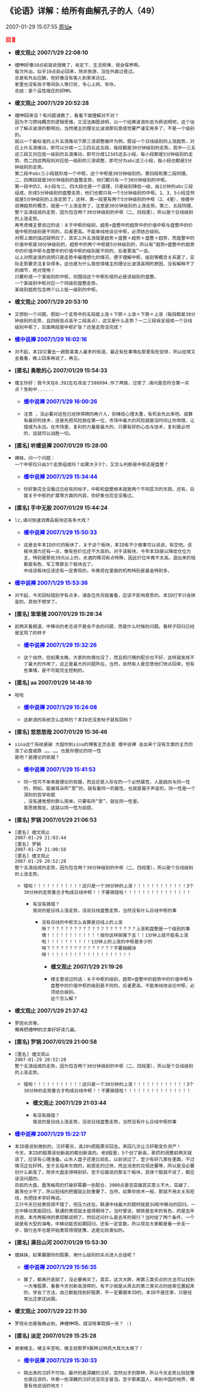 ## 《论语》详解：给所有曲解孔子的人（49）
2007-01-29 15:07:55
[原址▸](http://www.fxgan.com/chan_time/2007_01_06/471.htm)





**<font color='red'>回复</font>**


- **缠文观止 2007/1/29 22:08:10**
- ```
  缠MM好像10点前就说很晚了，肯定下，生活规律，很会保养啊。
  每次外出，似乎10点前必回来，除非旅游，没在外面过夜过。
  总是有外出应酬，但好像没有客人到家来访过。
  家里也没有孩子等闲杂人等打扰，专心上网、写作。
  总结：是个品性端庄的好MM。
  ```
- **缠文观止 2007/1/29 20:52:28**
- ```
  缠MM回来没？有问题请教了，看看下面理解对不对？
  因为不习惯纯概念的逻辑思维，又没法画图说明，以一个经典波浪形态为例说明吧，这个估计了解点波浪的都明白。当然楼主的理论比波浪那玩意感觉要严谨实用多了，不是一个级别的。
  就以一个最标准的上升五浪推动下跌三浪调整循环为例。假设一个日线级别的上涨趋势，对应上升五浪推动，即可以分成一二三四五这五段，每段都是30分钟级别的走势。其中一三五这三段又对应低一级别的五浪推动，即可分成12345这五小段，每小段都是5分钟级别的走势。而二四这两段则对应低一级别的三浪调整，即可分为abc这三小段，每小段也都是5分钟级别的走势。
  第二段中abc三小段就形成一个中枢，这个中枢是30分钟级别的。第四段和第二段同理。二、四两段就是30分钟级别的盘整走势，他们都只有一个30分钟级别的中枢。
  第一段中的2、4小段与二、四大段也是一个道理，只是级别降低一级，由1分钟的abc三段组成，形成5分钟级别的盘整走势，他们也都只有一个5分钟级别的中枢。1、3、5小段显然就是5分钟级别的上涨走势了。这样，第一段里有两个5分钟级别的中枢（2、4里），按缠中说禅趋势的概念，就是一个上涨走势了，注意是30分钟级别的上涨走势。第三、五段同理。
  整个五浪组成的走势，因为包含两个30分钟级别的中枢（二、四段里），所以是个日线级别的上涨走势。
  再考虑楼主曾说过的话：关于中枢的级别，趋势+盘整中的趋势中的价值中枢与盘整中的价值中枢的级别是不同的，后者更高。不能单纯地谈论中枢，必须结合级别。
  对照上面的描述就明白了，其实上升五浪就是趋势＋盘整＋趋势＋盘整＋趋势，而盘整中的价值中枢是30分钟级别的，趋势中的两个中枢是5分钟级别的，所以有“趋势+盘整中的趋势中的价值中枢与盘整中的价值中枢的级别是不同的，后者更高”一说。
  以上对照波浪的说明只是走势中最理想化的情况，便于理解中枢、级别等概念关系罢了，实际走势要灵活复杂得多。这也是为什么我觉得楼主的理论比波浪高明的原因，没有解释不了的细节，绝对使用！
  只要形成一个某级别的中枢，则围绕这个中枢形成的必是该级别的盘整。
  一个某级别中枢对应一个同级别盘整走势。
  某级别趋势包含两个以上低一级别的中枢。 
  ```
- **缠文观止 2007/1/29 20:53:10**
- ```
  又想到一个问题，假如一个走势中的五段是上涨＋下跌＋上涨＋下跌＋上涨（每段都是30分钟级别的走势，且四段低点高于二段高点），这又是什么走势？一二三段肯定组成一个日线级别中枢了，后面两段是中枢扩张？还是走势没完成？
  ```
- **<font color='blue'>缠中说禅 2007/1/29 16:02:16</font>**
- ```
  对不起，本ID又要去一趟那某类人最多的街道，最近有些事情在那里有些安排，所以经常又去看看，晚上回来再说了，再见。
  ```
- **[匿名] 勇敢的心  2007/01/29 15:54:33**
- ```
  缠主你好：我今天在0.392左右攻击了580994.作了两拨，过夜了.请问是否符合第一买点？急盼中...... 
  ```
   - **<font color='blue'>缠中说禅 2007/1/29 16:00:26</font>**
   - ```
     注意 ，没必要对这些已经快停牌的再介入，别赌徒心理太重，有机会先出来吧。就算有最好的技术，还是先把风险放在第一位，市场中最大的风险就是没时间让你改错，让错成为永远。在市场里，复利的力量是最大的，只要有好的心态与技术，复利是必然的，这就可以战胜一切。
     ```
- **[匿名] 听缠说禅  2007/01/29 15:28:00**
- ```
  禅妹，问一个问题：
  一个中枢仅只由3个走势组成吗？如果大于3个，又怎么判断是中枢还是盘整？ 
  ```
   - **<font color='blue'>缠中说禅 2007/1/29 15:34:44</font>**
   - ```
     你好象完全没看过已经有的帖子，中枢和盘整根本就是两个不同层次的东西，还有，后面关于中枢的扩展等方面的内容，你好象也完全没看过。
     ```
- **[匿名] 手中无股  2007/01/29 15:44:24**
- ```
  lz,请问快速消费品板块还有多大戏？ 
  ```
   - **<font color='blue'>缠中说禅 2007/1/29 15:50:33</font>**
   - ```
     这是去年本ID炒烂的板块了，关于这个板块，本ID有不少故事可以说说，有空吧。该板块潜力还有一点，像有些价位还不大高的。对于该板块，今年本ID是以降低仓位为主，特别是那些30元以上的，水酒的情况有点特殊，因此价位毕竟不太高。退出来的钱都是有色、军工等那五个板块去了。
     中线该板块应该还有一定表现的，毕竟现在里面的机构特别是基金特别多。
     ```
- **<font color='blue'>缠中说禅 2007/1/29 15:53:36</font>**
- ```
  对不起，今天回帖错别字有点多，请各位先将就着看，应该不影响意思的。本ID打字只会拼音的，其他不想学了。
  ```
- **[匿名] 笨笨猪  2007/01/29 15:28:34**
- ```
  前两天看报道，中移动的老总说不是会不会的问题，而是什么时候的问题。看样子回归已经是定局了的样子 
  ```
   - **<font color='blue'>缠中说禅 2007/1/29 15:32:26</font>**
   - ```
     这个自然，但如果太晚，大家的热情也没了，而且和行情的配合也不好，这样就发挥不了最大的作用了，这正是最大的问题所在。当然，自然有人是忽悠他们快点回来，但有些事情，是不可能完全控制的。
     ```
- **[匿名] aa  2007/01/29 14:48:10**
- ```
  哈哈 
  ```
   - **<font color='blue'>缠中说禅 2007/1/29 15:24:08</font>**
   - ```
     这新浪的系统怎么这样的？本ID还没发帖子就有回帖？
     ```
- **[匿名] 悠悠悠哉  2007/01/29 15:36:46**
- ```
  sina这个系统是破 大姐你到sina的博客主页去查 缠中说禅 会出来个没有文章的主页的
  涨了必盘或跌 …… …… 也是你理论的同一性
  是吧？是理论的依据？ 
  ```
   - **<font color='blue'>缠中说禅 2007/1/29 15:41:53</font>**
   - ```
     同一性可不单单是理论的依据，而且还是人存在的一个必然属性，人是趋向与同一性的，例如，能被耳朵所“思”的，就有着同一的属性，也就是属于声音的，同一性是一个深刻的哲学命题
     ，没有通常想的那么简单。只要有所“思”，就在同一性里。
     我思故我在，这就以同一性为前提。
     ```
- **[匿名] 罗锅  2007/01/29 21:06:53**
- ```
  [匿名] 缠文观止 
  2007-01-29 21:03:44 
  [匿名] 罗锅 
  2007-01-29 21:00:58 
  [匿名] 缠文观止 
  2007-01-29 20:52:28 
  整个五浪组成的走势，因为包含两个30分钟级别的中枢（二、四段里），所以是个日线级别的上涨走势。 
  ```
   - ```
     错啦！！！！！！！！！！！这只是一个30分钟的上涨！！！！！！！！！！！！3个30分钟的走势重合才构成日线中枢！！不要搞错啦！！！！！！！！！！！！！！！ 
     ```
      - ```
        有没有搞错？
        我说的是日线上涨走势，没说日线盘整走势，当然没有什么日线中枢的事
        ```
         - ```
           没有日线的中枢怎么会算是日线上的上涨呀？？？？？？？？？？？？？？？？？？？？上涨和盘整是一个级别的事情！！！！！！！！！！！！按你这样倒推下去！！1分钟上就不能有上涨啦！！！！！！！！！！1分钟上的上涨的中枢是多少的呀？？？？？？？？？？？？？？？不要搞糊涂呀！！！！！！！！！！！！！！！！！！！ 
           ```
            - **缠文观止 2007/1/29 21:19:26**
            - ```
              楼主曾说过的话：关于中枢的级别，趋势+盘整中的趋势中的价值中枢与盘整中的价值中枢的级别是不同的，后者更高。不能单纯地谈论中枢，必须结合级别。
              这个怎么解？
              ```
- **缠文观止 2007/1/29 21:37:42**
- ```
  罗班长厉害。
  俺再把缠MM的文章好好读几遍。
  ```
- **[匿名] 罗锅  2007/01/29 21:00:58**
- ```
  [匿名] 缠文观止 
  2007-01-29 20:52:28 
  整个五浪组成的走势，因为包含两个30分钟级别的中枢（二、四段里），所以是个日线级别的上涨走势。 
  ```
   - ```
     错啦！！！！！！！！！！！这只是一个30分钟的上涨！！！！！！！！！！！！3个30分钟的走势重合才构成日线中枢！！不要搞错啦！！！！！！！！！！！！！！！ 
     ```
      - **缠文观止 2007/1/29 21:03:44**
      - ```
        有没有搞错？
        我说的是日线上涨走势，没说日线盘整走势，当然没有什么日线中枢的事
        ```
- **<font color='blue'>缠中说禅 2007/1/29 15:22:17</font>**
- ```
  本ID是说到做到的，汉奸要买，高20%把股票买回去。来回几次让汉奸都变负资产！
  今天，本ID的股票该创新高的都创新高的。老8股里，5个创了新高，那药的调整前两天就说了，应该有心理准备。山东人盘子还是比较乱，以前说过了，至少有好几家在里面，不过情况正在好转。至于五指夹东西的，前提走的过快，而且消息的兑现还要等，所以是没必要创什么新高了，除非大盘走得特别好。至于后面说的那五个板块，具体个股就不说了，都应该没问题的。
  目前的大盘，震荡格局的打破好需要一些配合，3000点是否突破其实意义不大，突破了，震荡也少不了，所以短线的把握就比较重要了。当然，如果你技术一般，那就不用太关系短线，先把技术学好再说。
  工行今天已经表现得不错了，但压力还在。联通中线最大的题材就是3G和中移动的回归，一旦中移动真能回归，联通的表现就太值得期待了。当时曾说，钢铁是去年的有色，药是去年的酒，本月两板块的表现都说明了。然后还问什么是去年的银行？当时给了两个条件，一个就是有大型的海龟，中移动能否如期回归，还有一定变数，所以现在大家都是看一步走一步，银行去年也是开始表现得很犹豫，这是比较类似的。
  ```
- **[匿名] 满目山河  2007/01/29 15:53:30**
- ```
  缠妹妹，如果要跟你的股票，用什么级别的买点进入合适呢？ 
  ```
   - **<font color='blue'>缠中说禅 2007/1/29 15:56:35</font>**
   - ```
     算了，都离开底部了，没必要再买了。其实，这次大跌，用第三类买点的方法可以找到一大堆股票，看看今天创新高涨停的，有不少就是从周五的第三类买点的结束位置起来的。学会了方法，自己都能找到好股票，不一定要跟本ID的，本ID不是庄家，只是经常比庄家还凶狠。
     ```
- **缠文观止 2007/1/29 22:11:30**
- ```
  罗班长也是每晚必到，捧缠MM场，就没啥事耽搁一天？ :)
  ```
- **[匿名] 淡定  2007/01/29 15:25:28**
- ```
  谢谢楼主，楼主辛苦啦，楼主给那罗X厮两记响亮大耳光太爽了！ 
  ```
   - **<font color='blue'>缠中说禅 2007/1/29 15:30:33</font>**
   - ```
     跳出来的汉奸不可怕，最坏的是深藏的汉奸，突然出手的那种，所以今天走势比较犹豫也是应该的，毕竟一些深藏的汉奸还没完全冒泡。至于那美国人，来到中国的地界，哪里有他说话的地方！
     ```
